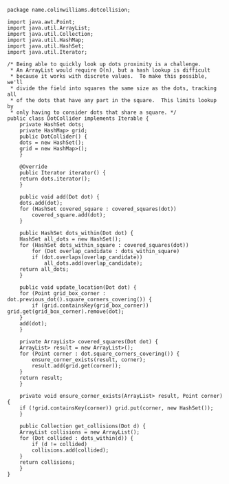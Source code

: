 <pre><code class="java">package name.colinwilliams.dotcollision;

import java.awt.Point;
import java.util.ArrayList;
import java.util.Collection;
import java.util.HashMap;
import java.util.HashSet;
import java.util.Iterator;

/* Being able to quickly look up dots proximity is a challenge.
 * An ArrayList would require O(n), but a hash lookup is difficult
 * because it works with discrete values.  To make this possible, we'll
 * divide the field into squares the same size as the dots, tracking all
 * of the dots that have any part in the square.  This limits lookup by
 * only having to consider dots that share a square. */
public class DotCollider implements Iterable<Dot> {
    private HashSet<Dot> dots;
    private HashMap<Point, HashSet<Dot>> grid;
    public DotCollider() {
	dots = new HashSet<Dot>();
	grid = new HashMap<Point, HashSet<Dot>>();
    }

    @Override
    public Iterator<Dot> iterator() {
	return dots.iterator();
    }

    public void add(Dot dot) {
	dots.add(dot);
	for (HashSet<Dot> covered_square : covered_squares(dot))
	    covered_square.add(dot);
    }

    public HashSet<Dot> dots_within(Dot dot) {
	HashSet<Dot> all_dots = new HashSet<Dot>();
	for (HashSet<Dot> dots_within_square : covered_squares(dot))
	    for (Dot overlap_candidate : dots_within_square)
		if (dot.overlaps(overlap_candidate))
		    all_dots.add(overlap_candidate);
	return all_dots;
    }

    public void update_location(Dot dot) {
	for (Point grid_box_corner : dot.previous_dot().square_corners_covering()) {
	    if (grid.containsKey(grid_box_corner)) grid.get(grid_box_corner).remove(dot);
	}
	add(dot);
    }

    private ArrayList<HashSet<Dot>> covered_squares(Dot dot) {
	ArrayList<HashSet<Dot>> result = new ArrayList<HashSet<Dot>>();
	for (Point corner : dot.square_corners_covering()) {
	    ensure_corner_exists(result, corner);
	    result.add(grid.get(corner));
	}
	return result;
    }

    private void ensure_corner_exists(ArrayList<HashSet<Dot>> result, Point corner) {
	if (!grid.containsKey(corner)) grid.put(corner, new HashSet<Dot>());
    }

    public Collection<Dot> get_collisions(Dot d) {
	ArrayList<Dot> collisions = new ArrayList<Dot>();
	for (Dot collided : dots_within(d)) {
	    if (d != collided)
		collisions.add(collided);
	}
	return collisions;
    }
}</code></pre>
